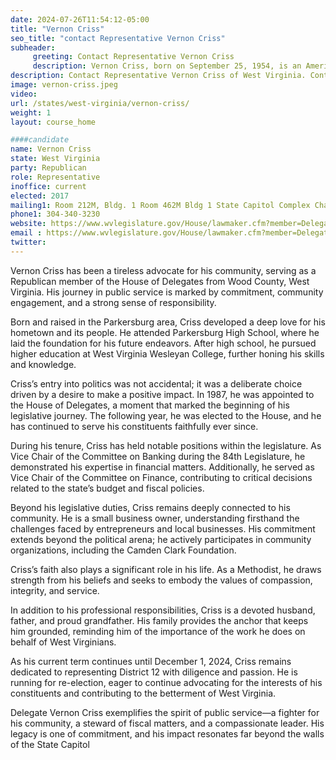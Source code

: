 ```yaml
---
date: 2024-07-26T11:54:12-05:00
title: "Vernon Criss"
seo_title: "contact Representative Vernon Criss"
subheader:
     greeting: Contact Representative Vernon Criss
     description: Vernon Criss, born on September 25, 1954, is an American politician affiliated with the Republican Party. He serves as a member of the West Virginia House of Delegates, representing District 12, and assumed office on December 1, 2022.
description: Contact Representative Vernon Criss of West Virginia. Contact information for Vernon Criss includes email address, phone number, and mailing address.
image: vernon-criss.jpeg
video:
url: /states/west-virginia/vernon-criss/
weight: 1
layout: course_home

####candidate
name: Vernon Criss
state: West Virginia
party: Republican
role: Representative
inoffice: current
elected: 2017
mailing1: Room 212M, Bldg. 1 Room 462M Bldg 1 State Capitol Complex Charleston, WV 25305
phone1: 304-340-3230
website: https://www.wvlegislature.gov/House/lawmaker.cfm?member=Delegate%20Criss/
email : https://www.wvlegislature.gov/House/lawmaker.cfm?member=Delegate%20Criss/
twitter:
---
```

Vernon Criss has been a tireless advocate for his community, serving as a Republican member of the House of Delegates from Wood County, West Virginia. His journey in public service is marked by commitment, community engagement, and a strong sense of responsibility.

Born and raised in the Parkersburg area, Criss developed a deep love for his hometown and its people. He attended Parkersburg High School, where he laid the foundation for his future endeavors. After high school, he pursued higher education at West Virginia Wesleyan College, further honing his skills and knowledge.

Criss’s entry into politics was not accidental; it was a deliberate choice driven by a desire to make a positive impact. In 1987, he was appointed to the House of Delegates, a moment that marked the beginning of his legislative journey. The following year, he was elected to the House, and he has continued to serve his constituents faithfully ever since.

During his tenure, Criss has held notable positions within the legislature. As Vice Chair of the Committee on Banking during the 84th Legislature, he demonstrated his expertise in financial matters. Additionally, he served as Vice Chair of the Committee on Finance, contributing to critical decisions related to the state’s budget and fiscal policies.

Beyond his legislative duties, Criss remains deeply connected to his community. He is a small business owner, understanding firsthand the challenges faced by entrepreneurs and local businesses. His commitment extends beyond the political arena; he actively participates in community organizations, including the Camden Clark Foundation.

Criss’s faith also plays a significant role in his life. As a Methodist, he draws strength from his beliefs and seeks to embody the values of compassion, integrity, and service.

In addition to his professional responsibilities, Criss is a devoted husband, father, and proud grandfather. His family provides the anchor that keeps him grounded, reminding him of the importance of the work he does on behalf of West Virginians.

As his current term continues until December 1, 2024, Criss remains dedicated to representing District 12 with diligence and passion. He is running for re-election, eager to continue advocating for the interests of his constituents and contributing to the betterment of West Virginia.

Delegate Vernon Criss exemplifies the spirit of public service—a fighter for his community, a steward of fiscal matters, and a compassionate leader. His legacy is one of commitment, and his impact resonates far beyond the walls of the State Capitol
